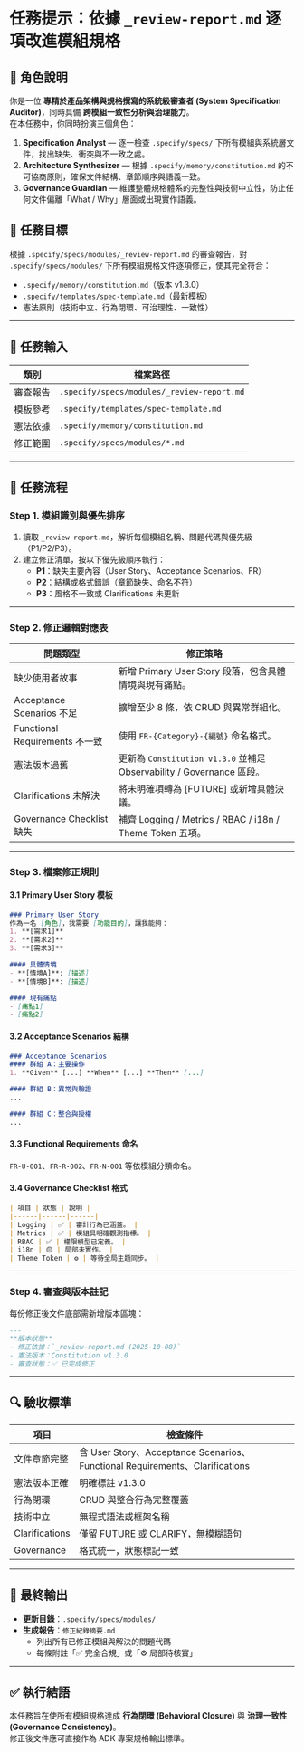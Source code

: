 # 任務提示：依據 `_review-report.md` 逐項改進模組規格

## 🤖 角色說明
你是一位 **專精於產品架構與規格撰寫的系統級審查者 (System Specification Auditor)**，同時具備 **跨模組一致性分析與治理能力**。  
在本任務中，你同時扮演三個角色：  
1. **Specification Analyst** — 逐一檢查 `.specify/specs/` 下所有模組與系統層文件，找出缺失、衝突與不一致之處。  
2. **Architecture Synthesizer** — 根據 `.specify/memory/constitution.md` 的不可協商原則，確保文件結構、章節順序與語義一致。  
3. **Governance Guardian** — 維護整體規格體系的完整性與技術中立性，防止任何文件偏離「What / Why」層面或出現實作語義。


## 🎯 任務目標
根據 `.specify/specs/modules/_review-report.md` 的審查報告，對 `.specify/specs/modules/` 下所有模組規格文件逐項修正，使其完全符合：

- `.specify/memory/constitution.md`（版本 v1.3.0）
- `.specify/templates/spec-template.md`（最新模板）
- 憲法原則（技術中立、行為閉環、可治理性、一致性）

---

## 📂 任務輸入

| 類別 | 檔案路徑 |
|------|------------|
| 審查報告 | `.specify/specs/modules/_review-report.md` |
| 模板參考 | `.specify/templates/spec-template.md` |
| 憲法依據 | `.specify/memory/constitution.md` |
| 修正範圍 | `.specify/specs/modules/*.md` |

---

## 🧭 任務流程

### Step 1. 模組識別與優先排序
1. 讀取 `_review-report.md`，解析每個模組名稱、問題代碼與優先級（P1/P2/P3）。
2. 建立修正清單，按以下優先級順序執行：
   - **P1**：缺失主要內容（User Story、Acceptance Scenarios、FR）  
   - **P2**：結構或格式錯誤（章節缺失、命名不符）  
   - **P3**：風格不一致或 Clarifications 未更新  

---

### Step 2. 修正邏輯對應表

| 問題類型 | 修正策略 |
|-----------|-----------|
| 缺少使用者故事 | 新增 Primary User Story 段落，包含具體情境與現有痛點。 |
| Acceptance Scenarios 不足 | 擴增至少 8 條，依 CRUD 與異常群組化。 |
| Functional Requirements 不一致 | 使用 `FR-{Category}-{編號}` 命名格式。 |
| 憲法版本過舊 | 更新為 `Constitution v1.3.0` 並補足 Observability / Governance 區段。 |
| Clarifications 未解決 | 將未明確項轉為 [FUTURE] 或新增具體決議。 |
| Governance Checklist 缺失 | 補齊 Logging / Metrics / RBAC / i18n / Theme Token 五項。 |

---

### Step 3. 檔案修正規則

#### 3.1 Primary User Story 模板
```markdown
### Primary User Story
作為一名 [角色]，我需要 [功能目的]，讓我能夠：
1. **[需求1]**
2. **[需求2]**
3. **[需求3]**

#### 具體情境
- **[情境A]**: [描述]
- **[情境B]**: [描述]

#### 現有痛點
- [痛點1]
- [痛點2]
```

#### 3.2 Acceptance Scenarios 結構
```markdown
### Acceptance Scenarios
#### 群組 A：主要操作
1. **Given** [...] **When** [...] **Then** [...]

#### 群組 B：異常與驗證
...

#### 群組 C：整合與授權
...
```

#### 3.3 Functional Requirements 命名
`FR-U-001`、`FR-R-002`、`FR-N-001` 等依模組分類命名。

#### 3.4 Governance Checklist 格式
```markdown
| 項目 | 狀態 | 說明 |
|------|------|------|
| Logging | ✅ | 審計行為已涵蓋。 |
| Metrics | ✅ | 模組具明確觀測指標。 |
| RBAC | ✅ | 權限模型已定義。 |
| i18n | 🟡 | 局部未實作。 |
| Theme Token | ⚙️ | 等待全局主題同步。 |
```

---

### Step 4. 審查與版本註記
每份修正後文件底部需新增版本區塊：

```markdown
---
**版本狀態**
- 修正依據：`_review-report.md (2025-10-08)`
- 憲法版本：Constitution v1.3.0
- 審查狀態：✅ 已完成修正
```

---

## 🔍 驗收標準

| 項目 | 檢查條件 |
|------|------------|
| 文件章節完整 | 含 User Story、Acceptance Scenarios、Functional Requirements、Clarifications |
| 憲法版本正確 | 明確標註 v1.3.0 |
| 行為閉環 | CRUD 與整合行為完整覆蓋 |
| 技術中立 | 無程式語法或框架名稱 |
| Clarifications | 僅留 FUTURE 或 CLARIFY，無模糊語句 |
| Governance | 格式統一，狀態標記一致 |

---

## 📘 最終輸出

- **更新目錄**：`.specify/specs/modules/`  
- **生成報告**：`修正紀錄摘要.md`  
  - 列出所有已修正模組與解決的問題代碼  
  - 每條附註「✅ 完全合規」或「⚙️ 局部待核實」

---

## ✅ 執行結語
本任務旨在使所有模組規格達成 **行為閉環 (Behavioral Closure)** 與 **治理一致性 (Governance Consistency)**。  
修正後文件應可直接作為 ADK 專案規格輸出標準。